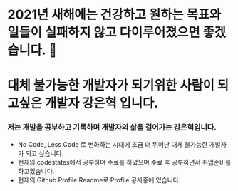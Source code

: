 # **2021년** 새해에는 건강하고 원하는 목표와 일들이 실패하지 않고 다이루어졌으면 좋겠습니다. 👋

# 대체 불가능한 개발자가 되기위한 사람이 되고싶은 개발자 강은혁 입니다.

### 저는 **개발**을 공부하고 기록하며 **개발자**의 삶을 걸어가는 **강은혁**입니다.

- No Code, Less Code 로 변화하는 시대에 조금 더 뛰어난 대체 불가능한 개발자가 되고 싶습니다.  
- 현재의 codestates에서 공부하며 수료를 하였으며 수료 후 공부하면서 취업준비를 하고있습니다.
- 현재의 Github Profile Readme로 Profile 공사중에 있습니다.



<!--
**hyukeun/hyukeun** is a ✨ _special_ ✨ repository because its `README.md` (this file) appears on your GitHub profile.

Here are some ideas to get you started:

- 🔭 I’m currently working on ...
- 🌱 I’m currently learning ...
- 👯 I’m looking to collaborate on ...
- 🤔 I’m looking for help with ...
- 💬 Ask me about ...
- 📫 How to reach me: ...
- 😄 Pronouns: ...
- ⚡ Fun fact: ...
-->
